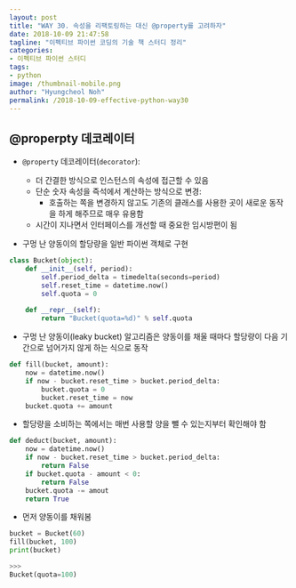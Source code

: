 ```yaml
---
layout: post
title: "WAY 30. 속성을 리팩토링하는 대신 @property를 고려하자"
date: 2018-10-09 21:47:58
tagline: "이펙티브 파이썬 코딩의 기술 책 스터디 정리"
categories:
- 이펙티브 파이썬 스터디
tags:
- python
image: /thumbnail-mobile.png
author: "Hyungcheol Noh"
permalink: /2018-10-09-effective-python-way30
---
```


## @properpty 데코레이터
- `@property` 데코레이터(`decorator`):
  - 더 간결한 방식으로 인스턴스의 속성에 접근할 수 있음
  - 단순 숫자 속성을 즉석에서 계산하는 방식으로 변경:
    - 호출하는 쪽을 변경하지 않고도 기존의 클래스를 사용한 곳이 새로운 동작을 하게 해주므로 매우 유용함
  - 시간이 지나면서 인터페이스를 개선할 때 중요한 임시방편이 됨

- 구멍 난 양동이의 할당량을 일반 파이썬 객체로 구현

```python
class Bucket(object):
    def __init__(self, period):
        self.period_delta = timedelta(seconds=period)
        self.reset_time = datetime.now()
        self.quota = 0
        
    def __repr__(self):
        return "Bucket(quota=%d)" % self.quota
```

- 구멍 난 양동이(leaky bucket) 알고리즘은 양동이를 채울 때마다 할당량이 다음 기간으로 넘어가지 않게 하는 식으로 동작

```python
def fill(bucket, amount):
    now = datetime.now()
    if now - bucket.reset_time > bucket.period_delta:
        bucket.quota = 0
        bucket.reset_time = now
    bucket.quota += amount
```

- 할당량을 소비하는 쪽에서는 매번 사용할 양을 뺄 수 있는지부터 확인해야 함

```python
def deduct(bucket, amount):
    now = datetime.now()
    if now - bucket.reset_time > bucket.period_delta:
        return False
    if bucket.quota - amount < 0:
        return False
    bucket.quota -= amout
    return True
```

- 먼저 양동이를 채워봄

```python
bucket = Bucket(60)
fill(bucket, 100)
print(bucket)

>>>
Bucket(quota=100)
```
